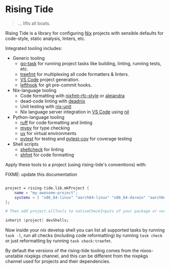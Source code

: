 # Rising Tide

> … lifts all boats.

Rising Tide is a library for configuring [Nix] projects with sensible defaults for code-style, static analysis, linters, etc.

Integrated tooling includes:

- Generic tooling
  - [go-task] for running project tasks like building, linting, running tests, etc.
  - [treefmt] for multiplexing all code formatters & linters.
  - [VS Code][vscode] project generation.
  - [lefthook] for git pre-commit hooks.
- Nix-language tooling
  - Code formatting with [nixfmt-rfc-style] or [alejandra]
  - dead-code linting with [deadnix]
  - Unit testing with [nix-unit]
  - Nix language server integration in [VS Code][vscode] using [nil]
- Python-language tooling
  - [ruff] for code formatting and linting
  - [mypy] for type checking
  - [uv] for virtual environments
  - [pytest] for testing and [pytest-cov] for coverage testing
- Shell scripts
  - [shellcheck] for linting
  - [shfmt] for code formatting

Apply these tools to a project (using rising-tide's conventions) with:

FIXME: update this documentation

```nix

project = rising-tide.lib.mkProject {
    name = "my-awesome-project";
    systems = [ "x86_64-linux" "aarch64-linux" "x86_64-darwin" "aarch64-darwin" ];
};

# Then add project.allTools to nativeCheckInputs of your package or nativeBuildInputs of your devShell:

inherit (project) devShells;

```

Now inside your nix develop shell you can list all supported tasks by running `task -l`, run all checks (including code reformatting) by running `task check` or just reformatting by running `task check:treefmt`.

By default the versions of the rising-tide tooling comes from the nixos-unstable nixpkgs channel, and this can be different from the nixpkgs channel used for projects and their dependencies.

[alejandra]: https://github.com/kamadorueda/alejandra
[deadnix]: https://github.com/astro/deadnix
[go-task]: https://taskfile.dev/
[lefthook]: https://evilmartians.github.io/lefthook/
[mypy]: https://mypy.readthedocs.io/en/stable/index.html
[nil]: https://github.com/oxalica/nil
[nix]: https://nixos.org/
[nix-unit]: https://github.com/nix-community/nix-unit
[nixfmt-rfc-style]: https://github.com/NixOS/nixfmt
[pytest]: https://docs.pytest.org/en/stable/
[pytest-cov]: https://pytest-cov.readthedocs.io/en/stable/
[ruff]: https://docs.astral.sh/ruff/
[shellcheck]: https://www.shellcheck.net/
[shfmt]: https://github.com/mvdan/sh
[treefmt]: https://treefmt.com/
[uv]: https://github.com/astral-sh/uv
[vscode]: https://code.visualstudio.com/
